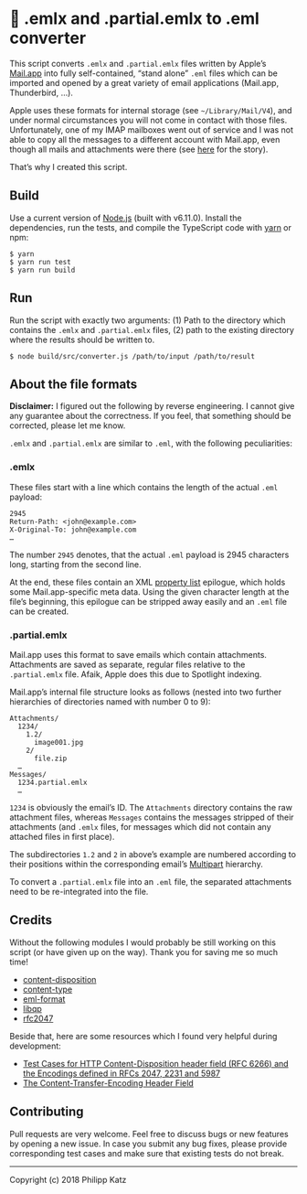 📧 .emlx and .partial.emlx to .eml converter
============================================

This script converts `.emlx` and `.partial.emlx` files written by Apple’s [Mail.app](https://en.wikipedia.org/wiki/Mail_(Apple)) into fully self-contained, “stand alone” `.eml` files which can be imported and opened by a great variety of email applications (Mail.app, Thunderbird, …).

Apple uses these formats for internal storage (see `~/Library/Mail/V4`), and under normal circumstances you will not come in contact with those files. Unfortunately, one of my IMAP mailboxes went out of service and I was not able to copy all the messages to a different account with Mail.app, even though all mails and attachments were there (see [here](https://apple.stackexchange.com/questions/312942/recovering-emails-from-defunct-imap-account) for the story).

That’s why I created this script.

## Build

Use a current version of [Node.js](https://nodejs.org/en/) (built with v6.11.0). Install the dependencies, run the tests, and compile the TypeScript code with [yarn](https://yarnpkg.com/lang/en/) or npm:

```
$ yarn
$ yarn run test
$ yarn run build
```

## Run

Run the script with exactly two arguments: (1) Path to the directory which contains the `.emlx` and `.partial.emlx` files, (2) path to the existing directory where the results should be written to.

```
$ node build/src/converter.js /path/to/input /path/to/result
```

## About the file formats

**Disclaimer:** I figured out the following by reverse engineering. I cannot give any guarantee about the correctness. If you feel, that something should be corrected, please let me know.

`.emlx` and `.partial.emlx` are similar to `.eml`, with the following peculiarities:

### .emlx

These files start with a line which contains the length of the actual `.eml` payload:

```
2945      
Return-Path: <john@example.com>
X-Original-To: john@example.com
…
```

The number `2945` denotes, that the actual `.eml` payload is 2945 characters long, starting from the second line.

At the end, these files contain an XML [property list](https://en.wikipedia.org/wiki/Property_list) epilogue, which holds some Mail.app-specific meta data. Using the given character length at the file’s beginning, this epilogue can be stripped away easily and an `.eml` file can be created.

### .partial.emlx

Mail.app uses this format to save emails which contain attachments. Attachments are saved as separate, regular files relative to the `.partial.emlx` file. Afaik, Apple does this due to Spotlight indexing.

Mail.app’s internal file structure looks as follows (nested into two further hierarchies of directories named with number 0 to 9):

```
Attachments/
  1234/
    1.2/
      image001.jpg
    2/
      file.zip
  …
Messages/
  1234.partial.emlx
  …
```

`1234` is obviously the email’s ID. The `Attachments` directory contains the raw attachment files, whereas `Messages` contains the messages stripped of their attachments (and `.emlx` files, for messages which did not contain any attached files in first place).

The subdirectories `1.2` and `2` in above’s example are numbered according to their positions within the corresponding email’s [Multipart](https://www.w3.org/Protocols/rfc1341/7_2_Multipart.html) hierarchy.

To convert a `.partial.emlx` file into an `.eml` file, the separated attachments need to be re-integrated into the file.

## Credits

Without the following modules I would probably be still working on this script (or have given up on the way). Thank you for saving me so much time!

* [content-disposition](https://github.com/jshttp/content-disposition)
* [content-type](https://github.com/jshttp/content-type)
* [eml-format](https://github.com/papnkukn/eml-format)
* [libqp](https://github.com/nodemailer/libqp)
* [rfc2047](https://github.com/One-com/rfc2047)

Beside that, here are some resources which I found very helpful during development:

* [Test Cases for HTTP Content-Disposition header field (RFC 6266) and the Encodings defined in RFCs 2047, 2231 and 5987](http://test.greenbytes.de/tech/tc2231/)
* [The Content-Transfer-Encoding Header Field](https://www.w3.org/Protocols/rfc1341/5_Content-Transfer-Encoding.html)

## Contributing

Pull requests are very welcome. Feel free to discuss bugs or new features by opening a new issue. In case you submit any bug fixes, please provide corresponding test cases and make sure that existing tests do not break.

- - -

Copyright (c) 2018 Philipp Katz
